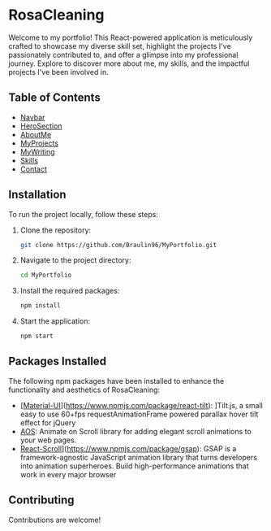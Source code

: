 # RosaCleaning

Welcome to my portfolio! This React-powered application is meticulously crafted to showcase my diverse skill set, highlight the projects I've passionately contributed to, and offer a glimpse into my professional journey. Explore to discover more about me, my skills, and the impactful projects I've been involved in.

## Table of Contents

- [Navbar](#navbar)
- [HeroSection](#herosection)
- [AboutMe](#aboutMe)
- [MyProjects](#myprojects)
- [MyWriting](#myWriting)
- [Skills](#skills)
- [Contact](#contact)


## Installation

To run the project locally, follow these steps:

1. Clone the repository:

    ```bash
    git clone https://github.com/Braulin96/MyPortfolio.git
    ```

2. Navigate to the project directory:

    ```bash
    cd MyPortfolio
    ```

3. Install the required packages:

    ```bash
    npm install
    ```

4. Start the application:

    ```bash
    npm start
    ```

## Packages Installed

The following npm packages have been installed to enhance the functionality and aesthetics of RosaCleaning:

- [[Material-UI](https://mui.com/)](https://www.npmjs.com/package/react-tilt): ]Tilt.js, a small easy to use 60+fps requestAnimationFrame powered parallax hover tilt effect for jQuery
- [AOS](https://michalsnik.github.io/aos/): Animate on Scroll library for adding elegant scroll animations to your web pages.
- [React-Scroll](https://www.npmjs.com/package/react-scroll)](https://www.npmjs.com/package/gsap): GSAP is a framework-agnostic JavaScript animation library that turns developers into animation superheroes. Build high-performance animations that work in every major browser


## Contributing

Contributions are welcome!

